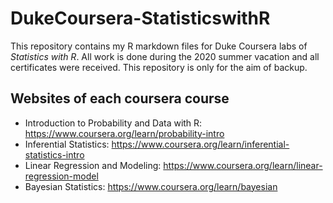 # DukeCoursera-StatisticswithR
This repository contains my R markdown files for Duke Coursera labs of *Statistics with R*.
All work is done during the 2020 summer vacation and all certificates were received.
This repository is only for the aim of backup.

## Websites of each coursera course

- Introduction to Probability and Data with R: https://www.coursera.org/learn/probability-intro
- Inferential Statistics: https://www.coursera.org/learn/inferential-statistics-intro
- Linear Regression and Modeling: https://www.coursera.org/learn/linear-regression-model
- Bayesian Statistics: https://www.coursera.org/learn/bayesian
